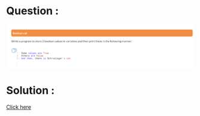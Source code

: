 # Question :
![boolean cat](https://github.com/prabhu30/coding/blob/main/Edyst/Python%20-%20Intro%20to%20Advanced/02_The%20Basics/11_boolean%20cat/image.png)

# Solution :
[Click here](https://github.com/prabhu30/coding/blob/main/Edyst/Python%20-%20Intro%20to%20Advanced/02_The%20Basics/11_boolean%20cat/solution.py)
